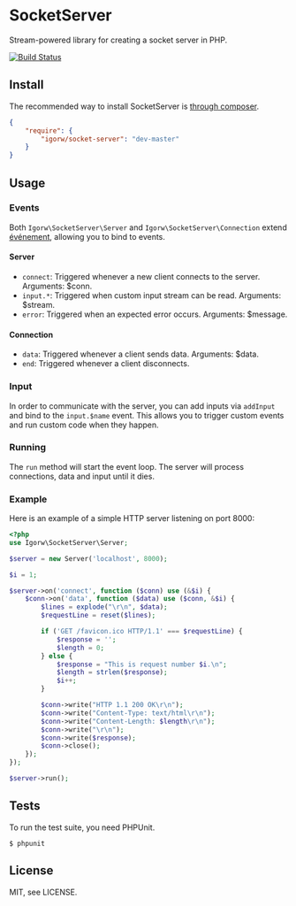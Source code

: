 # SocketServer

Stream-powered library for creating a socket server in PHP.

[![Build Status](https://secure.travis-ci.org/igorw/SocketServer.png)](http://travis-ci.org/igorw/SocketServer)

## Install

The recommended way to install SocketServer is [through composer](http://getcomposer.org).

```JSON
{
    "require": {
        "igorw/socket-server": "dev-master"
    }
}
```

## Usage

### Events

Both `Igorw\SocketServer\Server` and `Igorw\SocketServer\Connection` extend
[événement](https://github.com/igorw/evenement), allowing you to bind to
events.

#### Server

* `connect`: Triggered whenever a new client connects to the server. Arguments: $conn.
* `input.*`: Triggered when custom input stream can be read. Arguments: $stream.
* `error`: Triggered when an expected error occurs. Arguments: $message.

#### Connection

* `data`: Triggered whenever a client sends data. Arguments: $data.
* `end`: Triggered whenever a client disconnects.

### Input

In order to communicate with the server, you can add inputs via `addInput` and
bind to the `input.$name` event. This allows you to trigger custom events and
run custom code when they happen.

### Running

The `run` method will start the event loop. The server will process connections,
data and input until it dies.

### Example

Here is an example of a simple HTTP server listening on port 8000:
```php
<?php
use Igorw\SocketServer\Server;

$server = new Server('localhost', 8000);

$i = 1;

$server->on('connect', function ($conn) use (&$i) {
    $conn->on('data', function ($data) use ($conn, &$i) {
        $lines = explode("\r\n", $data);
        $requestLine = reset($lines);

        if ('GET /favicon.ico HTTP/1.1' === $requestLine) {
            $response = '';
            $length = 0;
        } else {
            $response = "This is request number $i.\n";
            $length = strlen($response);
            $i++;
        }

        $conn->write("HTTP 1.1 200 OK\r\n");
        $conn->write("Content-Type: text/html\r\n");
        $conn->write("Content-Length: $length\r\n");
        $conn->write("\r\n");
        $conn->write($response);
        $conn->close();
    });
});

$server->run();
```
## Tests

To run the test suite, you need PHPUnit.

    $ phpunit

## License

MIT, see LICENSE.
